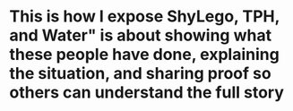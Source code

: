 # This is how I expose ShyLego, TPH, and Water" is about showing what these people have done, explaining the situation, and sharing proof so others can understand the full story
